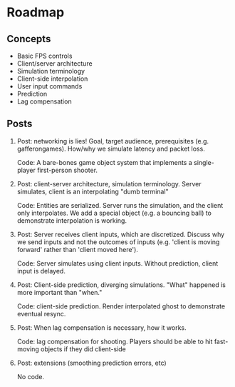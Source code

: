 Roadmap
=======

## Concepts

* Basic FPS controls
* Client/server architecture
* Simulation terminology
* Client-side interpolation
* User input commands
* Prediction
* Lag compensation

## Posts

1. Post: networking is lies! Goal, target audience, prerequisites
   (e.g. gafferongames). How/why we simulate latency and packet loss.

   Code: A bare-bones game object system that implements a single-
   player first-person shooter. 

2. Post: client-server architecture, simulation terminology. 
   Server simulates, client is an interpolating "dumb terminal"

   Code: Entities are serialized. Server runs the simulation, and
   the client only interpolates. We add a special object (e.g. a 
   bouncing ball) to demonstrate interpolation is working. 

3. Post: Server receives client inputs, which are discretized. 
   Discuss why we send inputs and not the outcomes of inputs (e.g.
   'client is moving forward' rather than 'client moved here'). 

   Code: Server simulates using client inputs. Without prediction,
   client input is delayed.

4. Post: Client-side prediction, diverging simulations.
   "What" happened is more important than "when." 

   Code: client-side prediction. Render interpolated ghost to 
   demonstrate eventual resync. 

5. Post: When lag compensation is necessary, how it works. 

   Code: lag compensation for shooting. Players should be able
   to hit fast-moving objects if they did client-side
   
6. Post: extensions (smoothing prediction errors, etc)

   No code. 

